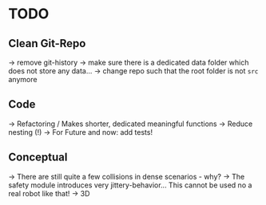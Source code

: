 # TODO


## Clean Git-Repo
-> remove git-history 
-> make sure there is a dedicated data folder which does not store any data...
-> change repo such that the root folder is not `src` anymore

## Code
-> Refactoring / Makes shorter, dedicated meaningful functions
-> Reduce nesting (!)
-> For Future and now: add tests!

## Conceptual
-> There are still quite a few collisions in dense scenarios - why?
-> The safety module introduces very jittery-behavior... This cannot be used no a real robot like that!
-> 3D


